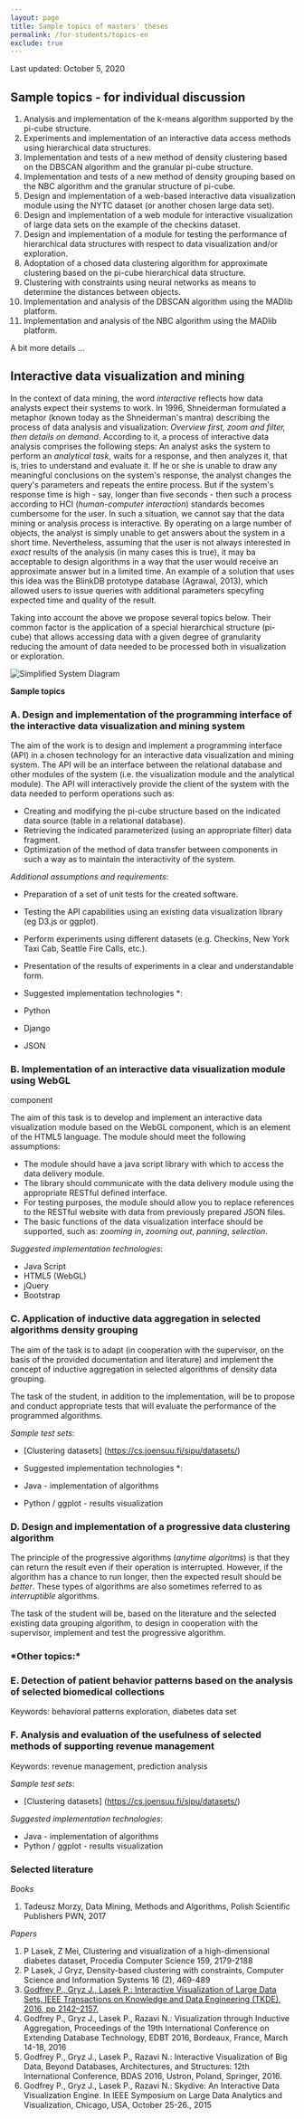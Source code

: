 ```yaml
---
layout: page
title: Sample topics of masters' theses
permalink: /for-students/topics-en
exclude: true
---
```


Last updated: October 5, 2020

## Sample topics - for individual discussion

 1. Analysis and implementation of the k-means algorithm supported by the pi-cube structure.
 2. Experiments and implementation of an interactive data access methods using hierarchical data structures.
 3. Implementation and tests of a new method of density clustering based on the DBSCAN algorithm and the granular pi-cube structure.
 4. Implementation and tests of a new method of density grouping based on the NBC algorithm and the granular structure of pi-cube.
 5. Design and implementation of a web-based interactive data visualization module using the NYTC dataset (or another chosen large data set).
 6. Design and implementation of a web module for interactive visualization of large data sets on the example of the checkins dataset.
 7. Design and implementation of a module for testing the performance of hierarchical data structures with respect to data visualization and/or exploration.
 8. Adoptation of a chosed data clustering algorithm for approximate clustering based on the pi-cube hierarchical data structure.
 9. Clustering with constraints using neural networks as means to determine the distances between objects.
10. Implementation and analysis of the DBSCAN algorithm using the MADlib platform.
11. Implementation and analysis of the NBC algorithm using the MADlib platform.
    
A bit more details ...

## Interactive data visualization and mining

In the context of data mining, the word *interactive* reflects how data analysts expect their systems to work. In 1996, Shneiderman formulated a metaphor (known today as the Shneiderman's mantra) describing the process of data analysis and visualization: *Overview first, zoom and filter, then details on demand*. According to it, a process of interactive data analysis comprises the following steps: An analyst asks the system to perform an *analytical task*, waits for a response, and then analyzes it, that is, tries to understand and evaluate it. If he or she is unable to draw any meaningful conclusions on the system's response, the analyst changes the query's parameters and repeats the entire process. But if the system's response time is high - say, longer than five seconds - then such a process according to HCI (*human-computer interaction*) standards becomes cumbersome for the user. In such a situation, we cannot say that the data mining or analysis process is interactive. By operating on a large number of objects, the analyst is simply unable to get answers about the system in a short time. Nevertheless, assuming that the user is not always interested in *exact* results of the analysis (in many cases this is true), it may ba acceptable to design algorithms in a way that the user would receive an approximate answer but in a limited time. An example of a solution that uses this idea was the BlinkDB prototype database (Agrawal, 2013), which allowed users to issue queries with additional parameters specyfing expected time and quality of the result.

Taking into account the above we propose several topics below. Their common factor is the application of a special hierarchical structure (pi-cube) that allows accessing data with a given degree of granularity reducing the amount of data needed to be processed both in visualization or exploration.

![Simplified System Diagram]({{site.url}}/files/interactive-diagram-en.png)

**Sample topics**

<h3>A. Design and implementation of the programming interface of the interactive data visualization and mining system </h3>

The aim of the work is to design and implement a programming interface (API) in a chosen technology for an interactive data visualization and mining system. The API will be an interface between the relational database and other modules of the system (i.e. the visualization module and the analytical module). The API will interactively provide the client of the system with the data needed to perform operations such as:

* Creating and modifying the pi-cube structure based on the indicated data source (table in a relational database).
* Retrieving the indicated parameterized (using an appropriate filter) data fragment.
* Optimization of the method of data transfer between components in such a way as to maintain the interactivity of the system.

*Additional assumptions and requirements*:

* Preparation of a set of unit tests for the created software.
* Testing the API capabilities using an existing data visualization library (eg D3.js or ggplot).
* Perform experiments using different datasets (e.g. Checkins, New York Taxi Cab, Seattle Fire Calls, etc.).
* Presentation of the results of experiments in a clear and understandable form.

* Suggested implementation technologies *:

* Python
* Django
* JSON

<h3>B. Implementation of an interactive data visualization module using WebGL</h3> component
     
The aim of this task is to develop and implement an interactive data visualization module based on the WebGL component, which is an element of the HTML5 language. The module should meet the following assumptions:

* The module should have a java script library with which to access the data delivery module.
* The library should communicate with the data delivery module using the appropriate RESTful defined interface.
* For testing purposes, the module should allow you to replace references to the RESTful website with data from previously prepared JSON files.
* The basic functions of the data visualization interface should be supported, such as: *zooming in*, *zooming out*, *panning*, *selection*.

*Suggested implementation technologies*:

* Java Script
* HTML5 (WebGL)
* jQuery
* Bootstrap

<h3> C. Application of inductive data aggregation in selected algorithms density grouping </h3>

The aim of the task is to adapt (in cooperation with the supervisor, on the basis of the provided documentation and literature) and implement the concept of inductive aggregation in selected algorithms of density data grouping.

The task of the student, in addition to the implementation, will be to propose and conduct appropriate tests that will evaluate the performance of the programmed algorithms.

*Sample test sets*:

* [Clustering datasets] (https://cs.joensuu.fi/sipu/datasets/)

* Suggested implementation technologies *:
* Java - implementation of algorithms
* Python / ggplot - results visualization

<h3>D. Design and implementation of a progressive data clustering algorithm </h3>

The principle of the progressive algorithms (*anytime algoritms*) is that they can return the result even if their operation is interrupted. However, if the algorithm has a chance to run longer, then the expected result should be *better*. These types of algorithms are also sometimes referred to as *interruptible* algorithms.

The task of the student will be, based on the literature and the selected existing data grouping algorithm, to design in cooperation with the supervisor, implement and test the progressive algorithm.

<h3>*Other topics:*</h3>

<h3>E. Detection of patient behavior patterns based on the analysis of selected biomedical collections</h3>

Keywords: behavioral patterns exploration, diabetes data set

<h3>F. Analysis and evaluation of the usefulness of selected methods of supporting revenue management</h3>

Keywords: revenue management, prediction analysis

*Sample test sets*:

* [Clustering datasets] (https://cs.joensuu.fi/sipu/datasets/)

*Suggested implementation technologies*:

* Java - implementation of algorithms
* Python / ggplot - results visualization

### Selected literature

*Books*

1. Tadeusz Morzy, Data Mining, Methods and Algorithms, Polish Scientific Publishers PWN, 2017

*Papers*

1. P Lasek, Z Mei, Clustering and visualization of a high-dimensional diabetes dataset, Procedia Computer Science 159, 2179-2188
2. P Lasek, J Gryz, Density-based clustering with constraints, Computer Science and Information Systems 16 (2), 469-489
3. [Godfrey P., Gryz J., Lasek P.: Interactive Visualization of Large Data Sets, IEEE Transactions on Knowledge and Data Engineering (TKDE), 2016, pp 2142–2157.](http://ieeexplore.ieee.org/xpl/topAccessedArticles.jsp?punumber=69&topArticlesDate=July+2016)
4. Godfrey P., Gryz J., Lasek P., Razavi N.: Visualization through Inductive Aggregation, Proceedings of the 19th International Conference on Extending Database Technology, EDBT 2016, Bordeaux, France, March 14-18, 2016
5. Godfrey P., Gryz J., Lasek P., Razavi N.: Interactive Visualization of Big Data, Beyond Databases, Architectures, and Structures: 12th International Conference, BDAS 2016, Ustron, Poland, Springer, 2016.
6. Godfrey P., Gryz J., Lasek P., Razavi N.: Skydive: An Interactive Data Visualization Engine.  In IEEE Symposium on Large Data Analytics and Visualization, Chicago, USA, October 25-26., 2015